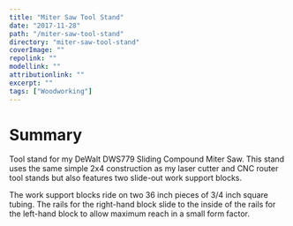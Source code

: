 ```yaml
---
title: "Miter Saw Tool Stand"
date: "2017-11-28"
path: "/miter-saw-tool-stand"
directory: "miter-saw-tool-stand"
coverImage: ""
repolink: ""
modellink: ""
attributionlink: ""
excerpt: ""
tags: ["Woodworking"]
---
```


# Summary

Tool stand for my DeWalt DWS779 Sliding Compound Miter Saw. This stand uses the same simple 2x4 construction as my laser cutter and CNC router tool stands but also features two slide-out work support blocks.

The work support blocks ride on two 36 inch pieces of 3/4 inch square tubing. The rails for the right-hand block slide to the inside of the rails for the left-hand block to allow maximum reach in a small form factor.
